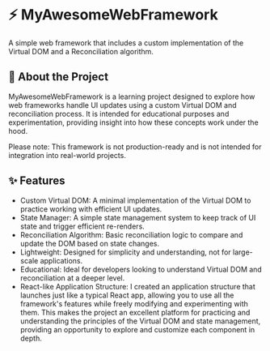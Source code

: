 # ⚡️ MyAwesomeWebFramework
A simple web framework that includes a custom implementation of the Virtual DOM and a Reconciliation algorithm.

## 🚀 About the Project
MyAwesomeWebFramework is a learning project designed to explore how web frameworks handle UI updates using a custom Virtual DOM and reconciliation process. It is intended for educational purposes and experimentation, providing insight into how these concepts work under the hood.

Please note: This framework is not production-ready and is not intended for integration into real-world projects.

## ✨ Features
* Custom Virtual DOM: A minimal implementation of the Virtual DOM to practice working with efficient UI updates.
* State Manager: A simple state management system to keep track of UI state and trigger efficient re-renders.
* Reconciliation Algorithm: Basic reconciliation logic to compare and update the DOM based on state changes.
* Lightweight: Designed for simplicity and understanding, not for large-scale applications.
* Educational: Ideal for developers looking to understand Virtual DOM and reconciliation at a deeper level.
* React-like Application Structure: I created an application structure that launches just like a typical React app, allowing you to use all the framework's features while freely modifying and experimenting with them. This makes the project an excellent platform for practicing and understanding the principles of the Virtual DOM and state management, providing an opportunity to explore and customize each component in depth.
